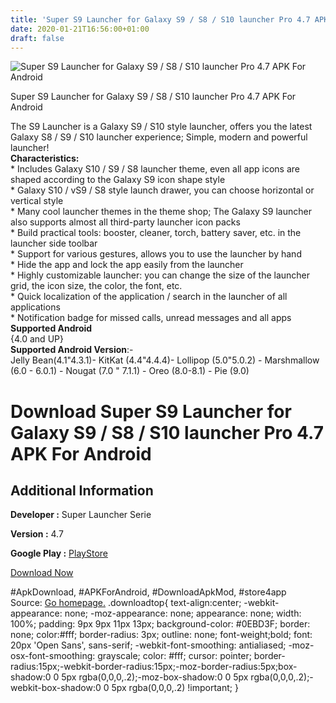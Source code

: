 ```yaml
---
title: 'Super S9 Launcher for Galaxy S9 / S8 / S10 launcher Pro 4.7 APK For Android'
date: 2020-01-21T16:56:00+01:00
draft: false
---
```


![Super S9 Launcher for Galaxy S9 / S8 / S10 launcher Pro 4.7 APK For Android](https://i0.wp.com/apkhome.net/wp-content/uploads/2020/01/Super-S9-Launcher-for-Galaxy-S9.png "Super S9 Launcher for Galaxy S9 / S8 / S10 launcher Pro 4.7 APK For Android")

  

Super S9 Launcher for Galaxy S9 / S8 / S10 launcher Pro 4.7 APK For Android

The S9 Launcher is a Galaxy S9 / S10 style launcher, offers you the latest Galaxy S8 / S9 / S10 launcher experience; Simple, modern and powerful launcher!  
**Characteristics:**  
\* Includes Galaxy S10 / S9 / S8 launcher theme, even all app icons are shaped according to the Galaxy S9 icon shape style  
\* Galaxy S10 / vS9 / S8 style launch drawer, you can choose horizontal or vertical style  
\* Many cool launcher themes in the theme shop; The Galaxy S9 launcher also supports almost all third-party launcher icon packs  
\* Build practical tools: booster, cleaner, torch, battery saver, etc. in the launcher side toolbar  
\* Support for various gestures, allows you to use the launcher by hand  
\* Hide the app and lock the app easily from the launcher  
\* Highly customizable launcher: you can change the size of the launcher grid, the icon size, the color, the font, etc.  
\* Quick localization of the application / search in the launcher of all applications  
\* Notification badge for missed calls, unread messages and all apps  
**Supported Android**  
{4.0 and UP}  
**Supported Android Version**:-  
Jelly Bean(4.1"4.3.1)- KitKat (4.4"4.4.4)- Lollipop (5.0"5.0.2) - Marshmallow (6.0 - 6.0.1) - Nougat (7.0 " 7.1.1) - Oreo (8.0-8.1) - Pie (9.0)

Download Super S9 Launcher for Galaxy S9 / S8 / S10 launcher Pro 4.7 APK For Android
====================================================================================

Additional Information
----------------------

**Developer :** Super Launcher Serie

**Version :** 4.7

**Google Play :** [PlayStore](https://play.google.com/store/apps/details?id=com.s9launcher.galaxy.launcher&hl=en)

  

[Download Now](https://store4app.co/post/super-s9-launcher-for-galaxy-s9-s8-s10-launcher-pro-4-7-apk-for-android_1579621236)

  
#ApkDownload, #APKForAndroid, #DownloadApkMod, #store4app  
Source: [Go homepage.](https://store4app.co/post/super-s9-launcher-for-galaxy-s9-s8-s10-launcher-pro-4-7-apk-for-android_1579621236) .downloadtop{ text-align:center; -webkit-appearance: none; -moz-appearance: none; appearance: none; width: 100%; padding: 9px 9px 11px 13px; background-color: #0EBD3F; border: none; color:#fff; border-radius: 3px; outline: none; font-weight;bold; font: 20px 'Open Sans', sans-serif; -webkit-font-smoothing: antialiased; -moz-osx-font-smoothing: grayscale; color: #fff; cursor: pointer; border-radius:15px;-webkit-border-radius:15px;-moz-border-radius:5px;box-shadow:0 0 5px rgba(0,0,0,.2);-moz-box-shadow:0 0 5px rgba(0,0,0,.2);-webkit-box-shadow:0 0 5px rgba(0,0,0,.2) !important; }
